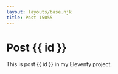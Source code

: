```yaml
---
layout: layouts/base.njk
title: Post 15055
---
```


# Post {{ id }}

This is post {{ id }} in my Eleventy project.
